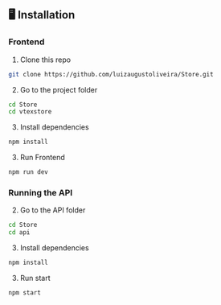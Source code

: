 ## 🖥️ Installation

### Frontend

1. Clone this repo
```bash
git clone https://github.com/luizaugustoliveira/Store.git 
```

2. Go to the project folder
```bash
cd Store
cd vtexstore
```

3. Install dependencies
```bash
npm install
```

3. Run Frontend
```bash
npm run dev
```

### Running the API


2. Go to the API folder

```bash
cd Store
cd api
```

3. Install dependencies
```bash
npm install
```

3. Run start
```bash
npm start
```
